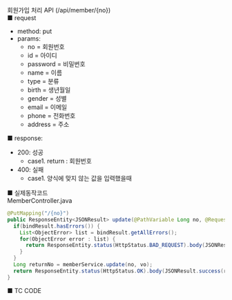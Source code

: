 회원가입 처리 API (/api/member/{no})  
■ request
   - method: put
   - params:
      - no = 회원번호
      - id = 아이디
      - password = 비밀번호
      - name = 이름  
      - type = 분류
      - birth = 생년월일
      - gender = 성별
      - email = 이메일
      - phone = 전화번호
      - address = 주소
  
■ response:  
   - 200: 성공  
      - case1. return : 회원번호  
   - 400: 실패
      - case1. 양식에 맞지 않는 값을 입력했을때  
  
■ 실제동작코드  
MemberController.java  
```java
@PutMapping("/{no}")
public ResponseEntity<JSONResult> update(@PathVariable Long no, @RequestBody @Valid MemberVo vo, BindingResult bindResult) {
  if(bindResult.hasErrors()) {
    List<ObjectError> list = bindResult.getAllErrors();
    for(ObjectError error : list) {
      return ResponseEntity.status(HttpStatus.BAD_REQUEST).body(JSONResult.fail(error.getDefaultMessage()));
    }
  }
  Long returnNo = memberService.update(no, vo);
  return ResponseEntity.status(HttpStatus.OK).body(JSONResult.success(returnNo));
}
```
  
■ TC CODE  
  
 <tc code>
